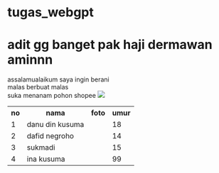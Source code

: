 # tugas_webgpt
<h1>adit gg banget pak haji dermawan aminnn <br/> </h1>
assalamualaikum saya ingin berani <br/>
malas berbuat malas <br/>
suka menanam pohon shopee



<img src="https://cdns.klimg.com/merdeka.com/i/w/news/2020/04/28/1171626/540x270/7-cara-menghilangkan-rasa-malas-berlebihan-dengan-ampuh-dan-mudah.jpg">

<table>
<tr>
<th>no</th>
<th>nama</th>
<th>foto</th>
<th>umur</th>
</tr>
<tr>
<td>1</td>
<td>danu din kusuma</td>
<td><img src=""></td>
<td>18</td>
</tr>
<tr>
<td>2</td>
<td>dafid negroho</td>
<td><img src=""></td>
<td>14</td>
</tr>
<tr>
<td>3</td>
<td>sukmadi</td>
<td><img src=""></td>
<td>15</td>
</tr>
<tr>
<td>4</td>
<td>ina kusuma</td>
<td><img src=""></td>
<td>99</td>
</tr>

</table>
